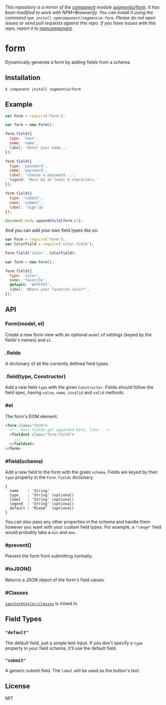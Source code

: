 *This repository is a mirror of the [component](http://component.io) module [segmentio/form](http://github.com/segmentio/form). It has been modified to work with NPM+Browserify. You can install it using the command `npm install npmcomponent/segmentio-form`. Please do not open issues or send pull requests against this repo. If you have issues with this repo, report it to [npmcomponent](https://github.com/airportyh/npmcomponent).*
# form

  Dynamically generate a form by adding fields from a schema.

## Installation

    $ component install segmentio/form

## Example
    
```js
var Form = require('form');

var form = new Form();

form.field({
  type: 'text',
  name: 'name',
  label: 'Enter your name...'
});

form.field({
  type: 'password',
  name: 'password',
  label: 'Choose a password...',
  legend: 'Must be at least 8 characters.'
});

form.field({
  type: 'submit',
  name: 'submit',
  label: 'Sign Up'
});

document.body.appendChild(form.el);
```

And you can add your own field types like so:

```js
var Form = require('form');
var ColorField = require('color-field');

Form.field('color', ColorField);

var form = new Form();

form.field({
  type: 'color',
  name: 'favorite',
  default: '#FFFFFF',
  label: 'Whats your favorite color?',
});
```

## API

### Form(model, el)
  Create a new form view with an optional `model` of settings (keyed by the fields's names) and `el`.

### .fields
  A dictionary of all the currently defined field types.

### .field(type, Constructor)
  Add a new field `type` with the given `Constructor`. Fields should follow the field spec, having `value`, `name`, `invalid` and `valid` methods.

### #el
  The form's DOM element.

```html
<form class="form">
  <!-- Your fields get appended here, like: -->
  <fieldset class="form-field">
    ...
  </fieldset>
</form>
```

### #field(schema)
  Add a new field to the form with the given `schema`. Fields are keyed by their `type` property in the `Form.fields` dictionary.

    {
      name    : 'String'
      type    : 'String' (optional)
      label   : 'String' (optional)
      legend  : 'String' (optional)
      default : 'Mixed'  (optional)
    }

  You can also pass any other properties in the schema and handle them however you want with your custom field types. For example, a `"range"` field would probably take a `min` and `max`.

### #prevent()
  Prevent the form from submitting normally.

### #toJSON()
  Returns a JSON object of the form's field values.

### #Classes
  [`ianstormtaylor/classes`](https://github.com/ianstormtaylor/classes) is mixed in.

## Field Types

### `"default"`
  The default field, just a simple text input. If you don't specify a `type` property in your field schema, it'll use the default field.

### `"submit"`
  A generic submit field. The `label` will be used as the button's text.

## License

  MIT
